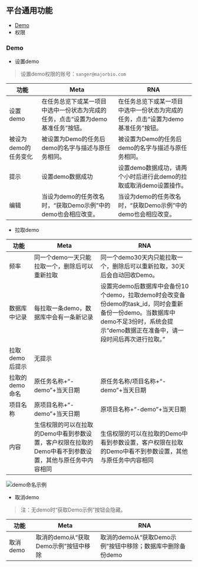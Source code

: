 ## 平台通用功能

+ [Demo](#user-content-Demo)
+ 权限

### Demo

+ 设置demo 

>设置demo权限的账号：`sanger@majorbio.com`

|功能| Meta | RNA  |
| ---- | ---- | ---- |
|设置demo|在任务总览下或某一项目中选中一份状态为完成的任务，点击“设置为demo基准任务”按钮。|在任务总览下或某一项目中选中一份状态为完成的任务，点击“设置为demo基准任务”按钮。|
|被设为demo的任务变化|被设置为Demo的任务后demo的名字与描述与原任务相同。|被设置为Demo的任务后demo的名字与描述与原任务相同。|
|提示|设置demo数据成功|设置demo数据成功，请两个小时后进行此demo的拉取或取消demo设置操作。|
|编辑|当设为demo的任务改名时，“获取Demo示例”中的demo也会相应改变。|当设为demo的任务改名时，“获取Demo示例”中的demo也会相应改变。|


+ 拉取demo

| 功能 | Meta | RNA  |
| ---- | ---- | ---- |
| 频率 |同一个demo一天只能拉取一个，删除后可以重新拉取|同一个demo30天内只能拉取一个，删除后可以重新拉取，30天后会自动回收Demo。|
|数据库中记录|每拉取一条demo，数据库中会有一条新记录|设置完demo后数据库中会备份10个demo，拉取demo时会改变备份demo的task_id，同时会重新备份一份demo。当数据库中demo不足3份时，系统会提示“demo数据正在准备中，请一段时间后再次进行拉取。”|
|拉取demo后提示|无提示||
|拉取的demo命名|原任务名称+“-demo”+当天日期|原任务名称/项目名称+“-demo”+当天日期|
|项目名称|原项目名称+“-demo”+当天日期|原项目名称+“-demo”+当天日期|
|内容|生信权限的可以在拉取的Demo中看到参数设置，客户权限在拉取的Demo中看不到参数设置，其他与原任务中内容相同|生信权限的可以在拉取的Demo中看到参数设置，客户权限在拉取的Demo中看不到参数设置，其他与原任务中内容相同|
![demo命名示例](http://git.majorbio.com/sanger_bioinfo/SangerBiocluster/wikis/img/demo命名示例.png)

+ 取消demo

 >注：无demo时“获取Demo示例”按钮会隐藏。

| 功能 | Meta | RNA  |
| ---- | ---- | ---- |
|取消demo|取消的demo从“获取Demo示例”按钮中移除|取消的demo从“获取Demo示例”按钮中移除；数据库中删除备份demo|
